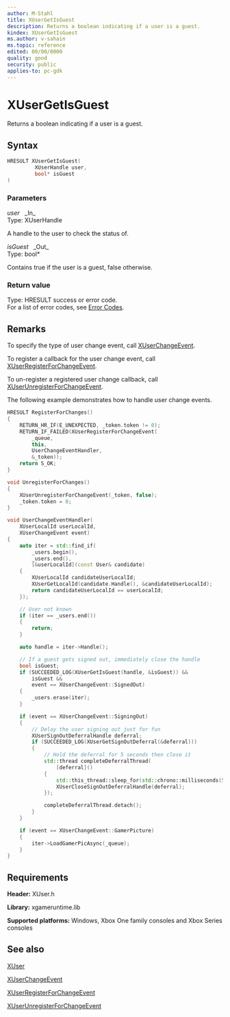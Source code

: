 ```yaml
---
author: M-Stahl
title: XUserGetIsGuest
description: Returns a boolean indicating if a user is a guest.
kindex: XUserGetIsGuest
ms.author: v-sahain
ms.topic: reference
edited: 00/00/0000
quality: good
security: public
applies-to: pc-gdk
---
```


# XUserGetIsGuest  

Returns a boolean indicating if a user is a guest.  

## Syntax  
  
```cpp
HRESULT XUserGetIsGuest(  
         XUserHandle user,  
         bool* isGuest  
)  
```  
  
### Parameters  
  
*user* &nbsp;&nbsp;\_In\_  
Type: XUserHandle  

A handle to the user to check the status of.  

*isGuest* &nbsp;&nbsp;\_Out\_  
Type: bool*  

Contains true if the user is a guest, false otherwise.  

### Return value

Type: HRESULT success or error code.  
For a list of error codes, see [Error Codes](../../../errorcodes.md).
  
## Remarks

To specify the type of user change event, call [XUserChangeEvent](../enums/xuserchangeevent.md).

To register a callback for the user change event, call [XUserRegisterForChangeEvent](xuserregisterforchangeevent.md).

To un-register a registered user change callback, call [XUserUnregisterForChangeEvent](xuserunregisterforchangeevent.md).

The following example demonstrates how to handle user change events.  
  
```cpp
HRESULT RegisterForChanges()
{
    RETURN_HR_IF(E_UNEXPECTED, _token.token != 0);
    RETURN_IF_FAILED(XUserRegisterForChangeEvent(
        _queue,
        this,
        UserChangeEventHandler,
        &_token));
    return S_OK;
}

void UnregisterForChanges()
{
    XUserUnregisterForChangeEvent(_token, false);
    _token.token = 0;
}

void UserChangeEventHandler(
    XUserLocalId userLocalId,
    XUserChangeEvent event)
{
    auto iter = std::find_if(
        _users.begin(),
        _users.end(),
        [&userLocalId](const User& candidate)
    {
        XUserLocalId candidateUserLocalId;
        XUserGetLocalId(candidate.Handle(), &candidateUserLocalId);
        return candidateUserLocalId == userLocalId;
    });

    // User not known
    if (iter == _users.end())
    {
        return;
    }

    auto handle = iter->Handle();

    // If a guest gets signed out, immediately close the handle
    bool isGuest;
    if (SUCCEEDED_LOG(XUserGetIsGuest(handle, &isGuest)) &&
        isGuest &&
        event == XUserChangeEvent::SignedOut)
    {
        _users.erase(iter);
    }

    if (event == XUserChangeEvent::SigningOut)
    {
        // Delay the user signing out just for fun
        XUserSignOutDeferralHandle deferral;
        if (SUCCEEDED_LOG(XUserGetSignOutDeferral(&deferral)))
        {
            // Hold the deferral for 5 seconds then close it
            std::thread completeDeferralThread(
                [deferral]()
            {
                std::this_thread::sleep_for(std::chrono::milliseconds(5000));
                XUserCloseSignOutDeferralHandle(deferral);
            });

            completeDeferralThread.detach();
        }
    }

    if (event == XUserChangeEvent::GamerPicture)
    {
        iter->LoadGamerPicAsync(_queue);
    }
}
```
  
  
## Requirements  
  
**Header:** XUser.h
  
**Library:** xgameruntime.lib  
  
**Supported platforms:** Windows, Xbox One family consoles and Xbox Series consoles  
  
## See also

[XUser](../xuser_members.md)
  
[XUserChangeEvent](../enums/xuserchangeevent.md)

[XUserRegisterForChangeEvent](xuserregisterforchangeevent.md)

[XUserUnregisterForChangeEvent](xuserunregisterforchangeevent.md)